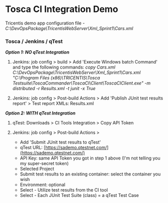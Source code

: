 # Tosca CI Integration Demo

Tricentis demo app configuration file - _C:\DevOpsPackage\TricentisWebServer\Xml_Sprint1\Cars.xml_

### Tosca / Jenkins / qTest

***Option 1: NO qTest Integration***
1. Jenkins: job config > build >
   Add 'Execute Windows batch Command' and type the following commands:
   _copy Cars.xml C:\DevOpsPackage\TricentisWebServer\Xml_Sprint1\Cars.xml  
   "C:\Program Files (x86)\TRICENTIS\Tosca Testsuite\ToscaCommander\ToscaCI\Client\ToscaCIClient.exe" -m distributed -r Results.xml -t junit -x True_

2. Jenkins: job config > Post-build Actions >
   Add 'Publish JUnit test results report' > Test report XMLs: Results.xml

***Option 2: WITH qTest Integration***
1. qTest: Downloads > CI Tools Integration > Copy API Token

2. Jenkins: job config > Post-build Actions >
    * Add 'Submit JUnit test results to qTest'
    * qTest URL: [https://sademo.qtestnet.com/](https://sademo.qtestnet.com/)
    * API Key: same API Token you got in step 1 above (I'm not telling you my super-secret token)
    * Selected Project
    * Submit test results to an existing container: select the container you wish
    * Environment: optional
    * Select - Utilize test results from the CI tool
    * Select - Each JUnit Test Suite (class) = a qTest Test Case
